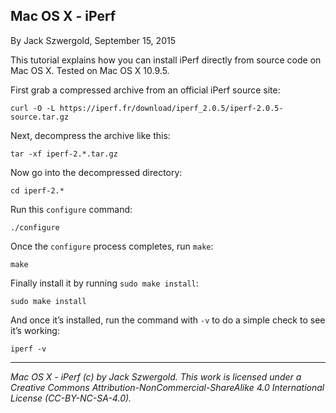 ## Mac OS X - iPerf

By Jack Szwergold, September 15, 2015

This tutorial explains how you can install iPerf directly from source code on Mac OS X. Tested on Mac OS X 10.9.5.

First grab a compressed archive from an official iPerf source site:

	curl -O -L https://iperf.fr/download/iperf_2.0.5/iperf-2.0.5-source.tar.gz

Next, decompress the archive like this:

	tar -xf iperf-2.*.tar.gz

Now go into the decompressed directory:

	cd iperf-2.*
	
Run this `configure` command:

	./configure

Once the `configure` process completes, run `make`:

	make

Finally install it by running `sudo make install`:

	sudo make install

And once it’s installed, run the command with `-v` to do a simple check to see it’s working:

	iperf -v

***

*Mac OS X - iPerf (c) by Jack Szwergold. This work is licensed under a Creative Commons Attribution-NonCommercial-ShareAlike 4.0 International License (CC-BY-NC-SA-4.0).*